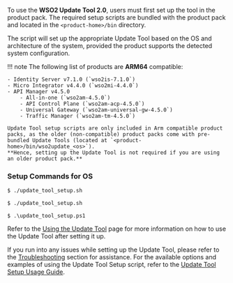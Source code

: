 To use the **WSO2 Update Tool 2.0**, users must first set up the tool in the product pack. The required setup scripts are bundled with the product pack and located in the `<product-home>/bin` directory.

The script will set up the appropriate Update Tool based on the OS and architecture of the system, provided the product supports the detected system configuration.

!!! note
    The following list of products are **ARM64** compatible:  

    - Identity Server v7.1.0 (`wso2is-7.1.0`)
    - Micro Integrator v4.4.0 (`wso2mi-4.4.0`)
    - API Manager v4.5.0
        - All-in-one (`wso2am-4.5.0`)
        - API Control Plane (`wso2am-acp-4.5.0`)
        - Universal Gateway (`wso2am-universal-gw-4.5.0`)
        - Traffic Manager (`wso2am-tm-4.5.0`)
    
    Update Tool setup scripts are only included in Arm compatible product packs, as the older (non-compatible) product packs come with pre-bundled Update Tools (located at `<product-home>/bin/wso2update_<os>`).  
    **Hence, setting up the Update Tool is not required if you are using an older product pack.**  

### Setup Commands for OS

```bash tab='Linux'
$ ./update_tool_setup.sh
```

```bash tab='MacOS'
$ ./update_tool_setup.sh
```

```console tab='Windows'
$ .\update_tool_setup.ps1
```

Refer to the [Using the Update Tool](../update-tool/) page for more information on how to use the Update Tool after setting it up.

If you run into any issues while setting up the Update Tool, please refer to the [Troubleshooting](../troubleshoot/#troubleshooting-the-update-tool-setup) section for assistance. For the available options and examples of using the Update Tool Setup script, refer to the [Update Tool Setup Usage Guide](../update-tool-setup-usage-guide/).
